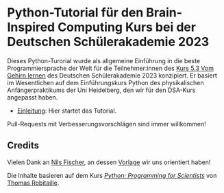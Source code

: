 # Python-Tutorial für den Brain-Inspired Computing Kurs bei der Deutschen Schülerakademie 2023

Dieses Python-Turorial wurde als allgemeine Einführung in die beste Programmiersprache der Welt für die Teilnehmer:innen des [Kurs 5.3 Vom Gehirn lernen](https://www.schuelerakademien.de/programm/kurs?tx_ewacademy_coursedetail%5Bcontroller%5D=Course&tx_ewacademy_coursedetail%5Bcourse%5D=4380&cHash=4966e55f9e1ae4f7fc760bad72c68286) des Deutschen Schülerakademie 2023 konzipiert.
Er basiert im Wesentlichen auf dem Einführungskurs Python des physikalischen Anfängerpraktikums der Uni Heidelberg, den wir für den DSA-Kurs angepasst haben.

- [Einleitung](index.ipynb): Hier startet das Tutorial.
 
Pull-Requests mit Verbesserungsvorschlägen sind immer willkommen! 


## Credits

Vielen Dank an [Nils Fischer](http://nilsleiffischer.de), an dessen [Vorlage](https://github.com/nilsvu/python-course) wir uns orientiert haben! 

Die Inhalte basieren auf dem Kurs [_Python: Programming for Scientists_](https://github.com/astrofrog/py4sci) von [Thomas Robitaille](http://www2.mpia-hd.mpg.de/~robitaille/).
